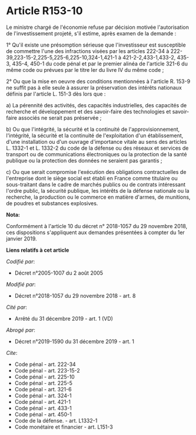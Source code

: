 # Article R153-10

Le ministre chargé de l'économie refuse par décision motivée l'autorisation de l'investissement projeté, s'il estime, après
examen de la demande :

1° Qu'il existe une présomption sérieuse que l'investisseur est susceptible de commettre l'une des infractions visées par les
articles 222-34 à 222-39,223-15-2,225-5,225-6,225-10,324-1,421-1 à 421-2-2,433-1,433-2, 435-3, 435-4, 450-1 du code pénal et
par le premier alinéa de l'article 321-6 du même code  ou prévues par le titre Ier du livre IV du même code ;

2° Ou que la mise en oeuvre des conditions mentionnées à l'article R. 153-9 ne suffit pas à elle seule à assurer la
préservation des intérêts nationaux définis par l'article L. 151-3 dès lors que :

a) La pérennité des activités, des capacités industrielles, des capacités de recherche et développement et des savoir-faire
des technologies et savoir-faire associés ne serait pas préservée ;

b) Ou que l'intégrité, la sécurité et la continuité de l'approvisionnement, l'intégrité, la sécurité et la continuité de
l'exploitation d'un établissement, d'une installation ou d'un ouvrage d'importance vitale au sens des articles L. 1332-1 et
L. 1332-2 du code de la défense ou des réseaux et services de transport ou de communications électroniques ou la protection
de la santé publique ou la protection des données ne seraient pas garantis ;

c) Ou que serait compromise l'exécution des obligations contractuelles de l'entreprise dont le siège social est établi en
France comme titulaire ou sous-traitant dans le cadre de marchés publics ou de contrats intéressant l'ordre public, la
sécurité publique, les intérêts de la défense nationale ou la recherche, la production ou le commerce en matière d'armes, de
munitions, de poudres et substances explosives.

**Nota:**

Conformément à l'article 10 du décret n° 2018-1057 du 29 novembre 2018, ces dispositions s'appliquent aux demandes présentées
à compter du 1er janvier 2019.

**Liens relatifs à cet article**

_Codifié par_:

  - Décret n°2005-1007 du 2 août 2005

_Modifié par_:

  - Décret n°2018-1057 du 29 novembre 2018 - art. 8

_Cité par_:

  - Arrêté du 31 décembre 2019 - art. 1 (VD)

_Abrogé par_:

  - Décret n°2019-1590 du 31 décembre 2019 - art. 1

_Cite_:

  - Code pénal - art. 222-34
  - Code pénal - art. 223-15-2
  - Code pénal - art. 225-10
  - Code pénal - art. 225-5
  - Code pénal - art. 321-6
  - Code pénal - art. 324-1
  - Code pénal - art. 421-1
  - Code pénal - art. 433-1
  - Code pénal - art. 450-1
  - Code de la défense. - art. L1332-1
  - Code monétaire et financier - art. L151-3
